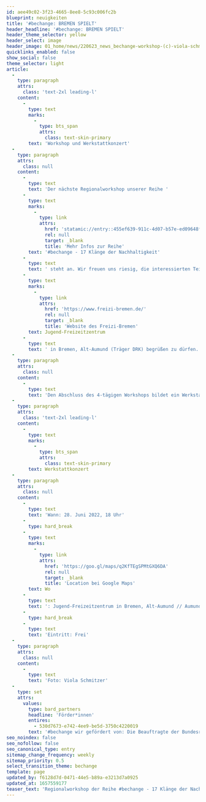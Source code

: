 ```yaml
---
id: aee49c02-3f23-4665-8ee8-5c93c006fc2b
blueprint: neuigkeiten
title: '#bechange: BREMEN SPIELT'
header_headline: '#bechange: BREMEN SPIELT'
header_theme_selector: yellow
header_select: image
header_image: 01_home/news/220623_news_bechange-workshop-(c)-viola-schmitzer_lowres.jpg
quicklinks_enabled: false
show_social: false
theme_selector: light
article:
  -
    type: paragraph
    attrs:
      class: 'text-2xl leading-l'
    content:
      -
        type: text
        marks:
          -
            type: bts_span
            attrs:
              class: text-skin-primary
        text: 'Workshop und Werkstattkonzert'
  -
    type: paragraph
    attrs:
      class: null
    content:
      -
        type: text
        text: 'Der nächste Regionalworkshop unserer Reihe '
      -
        type: text
        marks:
          -
            type: link
            attrs:
              href: 'statamic://entry::455ef639-911c-4d07-b57e-ed09648ff5e3'
              rel: null
              target: _blank
              title: 'Mehr Infos zur Reihe'
        text: '#bechange - 17 Klänge der Nachhaltigkeit'
      -
        type: text
        text: ' steht an. Wir freuen uns riesig, die interessierten Teilnehmer*innen von #bechange: Bremen spielt im '
      -
        type: text
        marks:
          -
            type: link
            attrs:
              href: 'https://www.freizi-bremen.de/'
              rel: null
              target: _blank
              title: 'Website des Freizi-Bremen'
        text: Jugend-Freizeitzentrum
      -
        type: text
        text: ' in Bremen, Alt-Aumund (Träger DRK) begrüßen zu dürfen. Vom 25.-28. Juni widmen wir uns den Themen ''Musik'' und ''Nachhaltigkeit'' und erforschen gemeinsam, wie Wasser klingt, wie Improvisation gelingt und wie man gemeinsam ein großes Klangbild formen kann. Nachhaltigkeit steht dabei immer im Vordergrund: "Was für ein Geräusch lässt sich mit dem Gefühl von Glück verbinden? Wie würdest du dein persönliches Nachhaltigkeitsziel vertonen?" Bei #bechange: Feeling beziehen sich die Stegreif Musiker*innen und Workshopteilnehmenden auf das musikalische Werk Hildegard von Bingens und suchen dort nach Ansatzpunkten für Nachhaltigkeitsdiskurse.'
  -
    type: paragraph
    attrs:
      class: null
    content:
      -
        type: text
        text: 'Den Abschluss des 4-tägigen Workshops bildet ein Werkstattkonzert, bei dem die Ergebnisse von allen Teilnehmer*innen und den Musiker*innen präsentiert werden. Kommt gerne vorbei - wir freuen uns auf euch!'
  -
    type: paragraph
    attrs:
      class: 'text-2xl leading-l'
    content:
      -
        type: text
        marks:
          -
            type: bts_span
            attrs:
              class: text-skin-primary
        text: Werkstattkonzert
  -
    type: paragraph
    attrs:
      class: null
    content:
      -
        type: text
        text: 'Wann: 28. Juni 2022, 18 Uhr'
      -
        type: hard_break
      -
        type: text
        marks:
          -
            type: link
            attrs:
              href: 'https://goo.gl/maps/q2KfTEgSPMtGXQ6DA'
              rel: null
              target: _blank
              title: 'Location bei Google Maps'
        text: Wo
      -
        type: text
        text: ': Jugend-Freizeitzentrum in Bremen, Alt-Aumund // Aumunder Heerweg 89, 28757 Bremen'
      -
        type: hard_break
      -
        type: text
        text: 'Eintritt: Frei'
  -
    type: paragraph
    attrs:
      class: null
    content:
      -
        type: text
        text: 'Foto: Viola Schmitzer'
  -
    type: set
    attrs:
      values:
        type: bard_partners
        headline: 'Förder*innen'
        entires:
          - 530d7673-e742-4ee9-be5d-3750c4220019
        text: '#bechange wir gefördert von: Die Beauftragte der Bundesregierung für Kultur und Medien'
seo_noindex: false
seo_nofollow: false
seo_canonical_type: entry
sitemap_change_frequency: weekly
sitemap_priority: 0.5
select_transition_theme: bechange
template: page
updated_by: f6128d7d-0471-44e5-b89a-e3213d7a0925
updated_at: 1657559177
teaser_text: 'Regionalworkshop der Reihe #bechange - 17 Klänge der Nachhaltigkeit: Wir freuen uns riesig, die interessierten Teilnehmer*innen von #bechange: Bremen spielt im Jugend-Freizeitzentrum in Bremen, Alt-Aumund'
---
```

